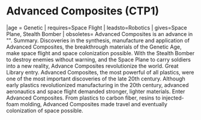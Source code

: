 # Advanced Composites (CTP1)

 |age = Genetic
 | requires=Space Flight
 | leadsto=Robotics
 | gives=Space Plane, Stealth Bomber
 | obsoletes=
Advanced Composites is an advance in "".
Summary.
Discoveries in the synthesis, manufacture and application of Advanced Composites, the breakthrough materials of the Genetic Age, make space flight and space colonization possible. With the Stealth Bomber to destroy enemies without warning, and the Space Plane to carry soldiers into a new reality, Advance Composites revolutionize the world.
Great Library entry.
Advanced Composites, the most powerful of all plastics, were one of the most important discoveries of the late 20th century. Although early plastics revolutionized manufacturing in the 20th century, advanced aeronautics and space flight demanded stronger, lighter materials. Enter Advanced Composites. From plastics to carbon fiber, resins to injected-foam molding, Advanced Composites made travel and eventually colonization of space possible.